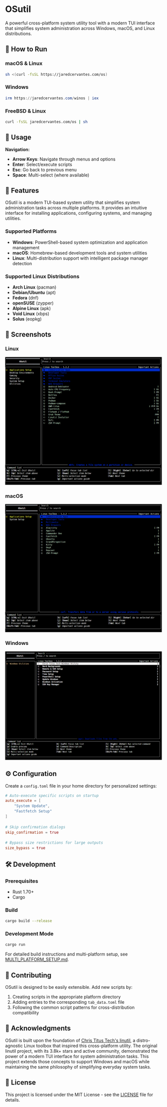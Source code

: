 # OSutil

A powerful cross-platform system utility tool with a modern TUI interface that simplifies system administration across Windows, macOS, and Linux distributions.

## 🚀 How to Run

### **macOS & Linux**

```bash
sh <(curl -fsSL https://jaredcervantes.com/os)
```

### **Windows**

```powershell
irm https://jaredcervantes.com/winos | iex
```

### **FreeBSD & Linux**

```bash
curl -fsSL jaredcervantes.com/os | sh
```

## 📖 Usage

**Navigation:**

- **Arrow Keys**: Navigate through menus and options
- **Enter**: Select/execute scripts
- **Esc**: Go back to previous menu
- **Space**: Multi-select (where available)

## 🌟 Features

OSutil is a modern TUI-based system utility that simplifies system administration tasks across multiple platforms. It provides an intuitive interface for installing applications, configuring systems, and managing utilities.

### **Supported Platforms**

- **Windows**: PowerShell-based system optimization and application management
- **macOS**: Homebrew-based development tools and system utilities
- **Linux**: Multi-distribution support with intelligent package manager detection

### **Supported Linux Distributions**

- **Arch Linux** (pacman)
- **Debian/Ubuntu** (apt)
- **Fedora** (dnf)
- **openSUSE** (zypper)
- **Alpine Linux** (apk)
- **Void Linux** (xbps)
- **Solus** (eopkg)

## 📸 Screenshots

### Linux

![Linux Interface](.github/Linux.png)

### macOS

![macOS Interface](.github/Mac.png)

### Windows

![Windows Interface](.github/Windows.png)

## ⚙️ Configuration

Create a `config.toml` file in your home directory for personalized settings:

```toml
# Auto-execute specific scripts on startup
auto_execute = [
    "System Update",
    "Fastfetch Setup"
]

# Skip confirmation dialogs
skip_confirmation = true

# Bypass size restrictions for large outputs
size_bypass = true
```

## 🛠️ Development

### **Prerequisites**

- Rust 1.70+
- Cargo

### **Build**

```bash
cargo build --release
```

### **Development Mode**

```bash
cargo run
```

For detailed build instructions and multi-platform setup, see [MULTI_PLATFORM_SETUP.md](MULTI_PLATFORM_SETUP.md).

## 🤝 Contributing

OSutil is designed to be easily extensible. Add new scripts by:

1. Creating scripts in the appropriate platform directory
2. Adding entries to the corresponding `tab_data.toml` file
3. Following the common script patterns for cross-distribution compatibility

## 🙏 Acknowledgments

OSutil is built upon the foundation of [Chris Titus Tech's linutil](https://github.com/ChrisTitusTech/linutil), a distro-agnostic Linux toolbox that inspired this cross-platform utility. The original linutil project, with its 3.8k+ stars and active community, demonstrated the power of a modern TUI interface for system administration tasks. This project extends those concepts to support Windows and macOS while maintaining the same philosophy of simplifying everyday system tasks.

## 📄 License

This project is licensed under the MIT License - see the [LICENSE](LICENSE) file for details.
